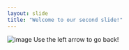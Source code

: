 ```yaml
---
layout: slide
title: "Welcome to our second slide!"
---
```

![image](https://user-images.githubusercontent.com/61760187/166241343-28445d40-ef18-4a8f-902f-e31086ced872.png)
Use the left arrow to go back!
